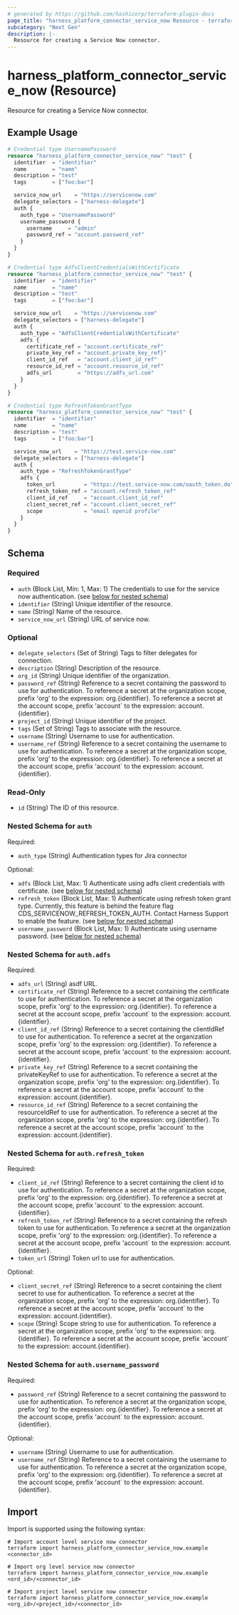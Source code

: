 ```yaml
---
# generated by https://github.com/hashicorp/terraform-plugin-docs
page_title: "harness_platform_connector_service_now Resource - terraform-provider-harness"
subcategory: "Next Gen"
description: |-
  Resource for creating a Service Now connector.
---
```


# harness_platform_connector_service_now (Resource)

Resource for creating a Service Now connector.

## Example Usage

```terraform
# Credential type UsernamePassword
resource "harness_platform_connector_service_now" "test" {
  identifier  = "identifier"
  name        = "name"
  description = "test"
  tags        = ["foo:bar"]

  service_now_url    = "https://servicenow.com"
  delegate_selectors = ["harness-delegate"]
  auth {
    auth_type = "UsernamePassword"
    username_password {
      username     = "admin"
      password_ref = "account.password_ref"
    }
  }
}

# Credential type AdfsClientCredentialsWithCertificate
resource "harness_platform_connector_service_now" "test" {
  identifier  = "identifier"
  name        = "name"
  description = "test"
  tags        = ["foo:bar"]

  service_now_url    = "https://servicenow.com"
  delegate_selectors = ["harness-delegate"]
  auth {
    auth_type = "AdfsClientCredentialsWithCertificate"
    adfs {
      certificate_ref = "account.certificate_ref"
      private_key_ref = "account.private_key_ref}"
      client_id_ref   = "account.client_id_ref"
      resource_id_ref = "account.resource_id_ref"
      adfs_url        = "https://adfs_url.com"
    }
  }
}

# Credential type RefreshTokenGrantType
resource "harness_platform_connector_service_now" "test" {
  identifier  = "identifier"
  name        = "name"
  description = "test"
  tags        = ["foo:bar"]

  service_now_url    = "https://test.service-now.com"
  delegate_selectors = ["harness-delegate"]
  auth {
    auth_type = "RefreshTokenGrantType"
    adfs {
      token_url         = "https://test.service-now.com/oauth_token.do"
      refresh_token_ref = "account.refresh_token_ref"
      client_id_ref     = "account.client_id_ref"
      client_secret_ref = "account.client_secret_ref"
      scope             = "email openid profile"
    }
  }
}
```

<!-- schema generated by tfplugindocs -->
## Schema

### Required

- `auth` (Block List, Min: 1, Max: 1) The credentials to use for the service now authentication. (see [below for nested schema](#nestedblock--auth))
- `identifier` (String) Unique identifier of the resource.
- `name` (String) Name of the resource.
- `service_now_url` (String) URL of service now.

### Optional

- `delegate_selectors` (Set of String) Tags to filter delegates for connection.
- `description` (String) Description of the resource.
- `org_id` (String) Unique identifier of the organization.
- `password_ref` (String) Reference to a secret containing the password to use for authentication. To reference a secret at the organization scope, prefix 'org' to the expression: org.{identifier}. To reference a secret at the account scope, prefix 'account` to the expression: account.{identifier}.
- `project_id` (String) Unique identifier of the project.
- `tags` (Set of String) Tags to associate with the resource.
- `username` (String) Username to use for authentication.
- `username_ref` (String) Reference to a secret containing the username to use for authentication. To reference a secret at the organization scope, prefix 'org' to the expression: org.{identifier}. To reference a secret at the account scope, prefix 'account` to the expression: account.{identifier}.

### Read-Only

- `id` (String) The ID of this resource.

<a id="nestedblock--auth"></a>
### Nested Schema for `auth`

Required:

- `auth_type` (String) Authentication types for Jira connector

Optional:

- `adfs` (Block List, Max: 1) Authenticate using adfs client credentials with certificate. (see [below for nested schema](#nestedblock--auth--adfs))
- `refresh_token` (Block List, Max: 1) Authenticate using refresh token grant type. Currently, this feature is behind the feature flag CDS_SERVICENOW_REFRESH_TOKEN_AUTH. Contact Harness Support to enable the feature. (see [below for nested schema](#nestedblock--auth--refresh_token))
- `username_password` (Block List, Max: 1) Authenticate using username password. (see [below for nested schema](#nestedblock--auth--username_password))

<a id="nestedblock--auth--adfs"></a>
### Nested Schema for `auth.adfs`

Required:

- `adfs_url` (String) asdf URL.
- `certificate_ref` (String) Reference to a secret containing the certificate to use for authentication. To reference a secret at the organization scope, prefix 'org' to the expression: org.{identifier}. To reference a secret at the account scope, prefix 'account` to the expression: account.{identifier}.
- `client_id_ref` (String) Reference to a secret containing the clientIdRef to use for authentication. To reference a secret at the organization scope, prefix 'org' to the expression: org.{identifier}. To reference a secret at the account scope, prefix 'account` to the expression: account.{identifier}.
- `private_key_ref` (String) Reference to a secret containing the privateKeyRef to use for authentication. To reference a secret at the organization scope, prefix 'org' to the expression: org.{identifier}. To reference a secret at the account scope, prefix 'account` to the expression: account.{identifier}.
- `resource_id_ref` (String) Reference to a secret containing the resourceIdRef to use for authentication. To reference a secret at the organization scope, prefix 'org' to the expression: org.{identifier}. To reference a secret at the account scope, prefix 'account` to the expression: account.{identifier}.


<a id="nestedblock--auth--refresh_token"></a>
### Nested Schema for `auth.refresh_token`

Required:

- `client_id_ref` (String) Reference to a secret containing the client id to use for authentication. To reference a secret at the organization scope, prefix 'org' to the expression: org.{identifier}. To reference a secret at the account scope, prefix 'account` to the expression: account.{identifier}.
- `refresh_token_ref` (String) Reference to a secret containing the refresh token to use for authentication. To reference a secret at the organization scope, prefix 'org' to the expression: org.{identifier}. To reference a secret at the account scope, prefix 'account` to the expression: account.{identifier}.
- `token_url` (String) Token url to use for authentication.

Optional:

- `client_secret_ref` (String) Reference to a secret containing the client secret to use for authentication. To reference a secret at the organization scope, prefix 'org' to the expression: org.{identifier}. To reference a secret at the account scope, prefix 'account` to the expression: account.{identifier}.
- `scope` (String) Scope string to use for authentication. To reference a secret at the organization scope, prefix 'org' to the expression: org.{identifier}. To reference a secret at the account scope, prefix 'account` to the expression: account.{identifier}.


<a id="nestedblock--auth--username_password"></a>
### Nested Schema for `auth.username_password`

Required:

- `password_ref` (String) Reference to a secret containing the password to use for authentication. To reference a secret at the organization scope, prefix 'org' to the expression: org.{identifier}. To reference a secret at the account scope, prefix 'account` to the expression: account.{identifier}.

Optional:

- `username` (String) Username to use for authentication.
- `username_ref` (String) Reference to a secret containing the username to use for authentication. To reference a secret at the organization scope, prefix 'org' to the expression: org.{identifier}. To reference a secret at the account scope, prefix 'account` to the expression: account.{identifier}.

## Import

Import is supported using the following syntax:

```shell
# Import account level service now connector 
terraform import harness_platform_connector_service_now.example <connector_id>

# Import org level service now connector 
terraform import harness_platform_connector_service_now.example <ord_id>/<connector_id>

# Import project level service now connector 
terraform import harness_platform_connector_service_now.example <org_id>/<project_id>/<connector_id>
```
